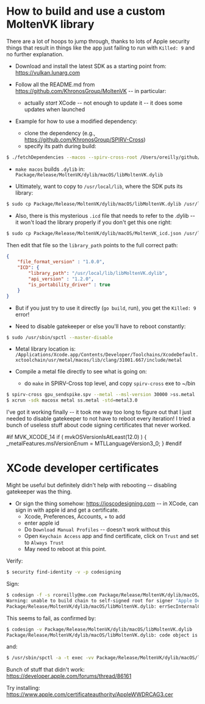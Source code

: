 # How to build and use a custom MoltenVK library

There are a lot of hoops to jump through, thanks to lots of Apple security things that result in things like the app just failing to run with `Killed: 9` and no further explanation.

* Download and install the latest SDK as a starting point from: https://vulkan.lunarg.com

* Follow all the README.md from https://github.com/KhronosGroup/MoltenVK -- in particular:
    + actually *start* XCode -- not enough to update it -- it does some updates when launched

* Example for how to use a modified dependency:
    + clone the dependency (e.g., https://github.com/KhronosGroup/SPIRV-Cross)
    + specify its path during build:
    
```bash
$ ./fetchDependencies --macos --spirv-cross-root /Users/oreilly/github/SPIRV-Cross
````

* `make macos` builds `.dylib` in: `Package/Release/MoltenVK/dylib/macOS/libMoltenVK.dylib`

* Ultimately, want to copy to `/usr/local/lib`, where the SDK puts its library:

```bash
$ sudo cp Package/Release/MoltenVK/dylib/macOS/libMoltenVK.dylib /usr/local/lib
```

* Also, there is this mysterious `.icd` file that needs to refer to the .dylib -- it won't load the library properly if you don't get this one right:

```bash
$ sudo cp Package/Release/MoltenVK/dylib/macOS/MoltenVK_icd.json /usr/local/share/vulkan/icd.d/MoltenVK_icd.json
```

Then edit that file so the `library_path` points to the full correct path:

```json
{
    "file_format_version" : "1.0.0",
    "ICD": {
        "library_path": "/usr/local/lib/libMoltenVK.dylib",
        "api_version" : "1.2.0",
        "is_portability_driver" : true
    }
}
```

* But if you just try to use it directly (`go build`, run), you get the `Killed: 9` error!

* Need to disable gatekeeper or else you'll have to reboot constantly:

```bash
$ sudo /usr/sbin/spctl --master-disable
```


* Metal library location is: `/Applications/Xcode.app/Contents/Developer/Toolchains/XcodeDefault.xctoolchain/usr/metal/macos/lib/clang/31001.667/include/metal`

* Compile a metal file directly to see what is going on:
    + do `make` in SPIRV-Cross top level, and copy `spirv-cross` exe to ~/bin

```bash
$ spirv-cross gpu_sendspike.spv --metal --msl-version 30000 >ss.metal
$ xcrun -sdk macosx metal ss.metal -std=metal3.0
```


I've got it working finally  -- it took me way too long to figure out that I just needed to disable gatekeeper to not have to reboot every iteration!  I tried a bunch of useless stuff about code signing certificates that never worked.

#if MVK_XCODE_14
	if ( mvkOSVersionIsAtLeast(12.0) ) {
		_metalFeatures.mslVersionEnum = MTLLanguageVersion3_0;
	}
#endif


# XCode developer certificates

Might be useful but definitely didn't help with rebooting -- disabling gatekeeper was the thing.

* Or sign the thing somehow: https://ioscodesigning.com -- in XCode, can sign in with apple id and get a certificate.
    + Xcode, Preferences, Accounts, + to add 
    + enter apple id
    + Do `Download Manual Profiles` -- doesn't work without this
    + Open `Keychain Access` app and find certificate, click on `Trust` and set to `Always Trust`
    + May need to reboot at this point.

Verify:
```bash
$ security find-identity -v -p codesigning
```    

Sign:
```bash
$ codesign -f -s rcoreilly@me.com Package/Release/MoltenVK/dylib/macOS/libMoltenVK.dylib
Warning: unable to build chain to self-signed root for signer "Apple Development: rcoreilly@me.com (86223M5MVQ)"
Package/Release/MoltenVK/dylib/macOS/libMoltenVK.dylib: errSecInternalComponent
```

This seems to fail, as confirmed by:
```bash
$ codesign -v Package/Release/MoltenVK/dylib/macOS/libMoltenVK.dylib
Package/Release/MoltenVK/dylib/macOS/libMoltenVK.dylib: code object is not signed at all
```
and:
```bash
$ /usr/sbin/spctl -a -t exec -vv Package/Release/MoltenVK/dylib/macOS/libMoltenVK.dylib
```

Bunch of stuff that didn't work: https://developer.apple.com/forums/thread/86161

Try installing: https://www.apple.com/certificateauthority/AppleWWDRCAG3.cer


